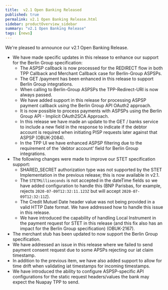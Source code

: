 ```yaml
---
title:  v2.1 Open Banking Released
published: true
permalink: v2.1 Open Banking Release.html
sidebar: productOverview_sidebar
summary: "v2.1 Open Banking Release"
tags: [news]
---
```



We're pleased to announce our v2.1 Open Banking Release.


* We have made specific updates in this release to enhance our support for the Berlin Group specification:
  - The ASPSP callback is now processed for the REDIRECT flow in both TPP Callback and Merchant Callback case for Berlin-Group ASPSPs.
  - The GET /payment has been enhanced in this release to support Berlin Group integrations.
  - When calling to Berlin-Group ASPSPs the TPP-Redirect-URI is now always passed.
  - We have added support in this release for processing ASPSP payment callback using the Berlin Group API OAuth2 approach.
  - It is now possible to process payments with ASPSPs using the Berlin Group API - Implicit OAuth2SCA Approach.
  - In this release we have made an update to the GET / banks service to include a new field in the response to indicate if the debtor account is required when initiating PISP requests later against that ASPSP (OBUK-2084). 
  - In the TPP UI we have enhanced ASPSP filtering due to the requirement of the 'debtor account' field for Berlin Group integrations. 
* The following changes were made to improve our STET specification support:
  - SHARED_SECRET authorization type was not supported by the STET Implementation in the previous release; this is now available in v2.1.
  - The `STETMilliseconds` is not accepted in the dateTime fields so we have added configuration to handle this (BNP Parisbas, for example, rejects `2020-07-09T12:32:11.123Z` but will accept `2020-07-09T12:32:11Z`).
  - The Credit Mutuel Date header value was not being provided in a valid HTTP Date format. We have addressed how to handle this issue in this release. 
  - We have introduced the capability of handling Local Instrument in the payment request for STET in this release (and this fix also has an impact for the Berlin Group specification) (OBUK-2167).  
* The merchant stub has been updated to now support the Berlin Group specification.
* We have addressed an issue in this release where we failed to send payment consent request due to some APSPs rejecting our iat claim timestamp.
* In addition to the previous item, we have also added support to allow for time drift when validating iat timestamps for incoming timestamps.
* We have introduced the ability to configure ASPSP-specific API configurations for the static request headers/values the bank may expect the Nuapay TPP to send.

